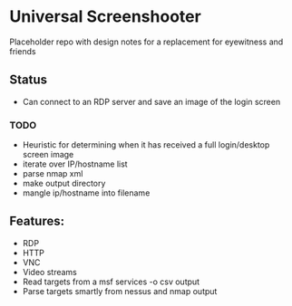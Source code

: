 # Universal Screenshooter
Placeholder repo with design notes for a replacement for eyewitness and friends

## Status
* Can connect to an RDP server and save an image of the login screen

### TODO
* Heuristic for determining when it has received a full login/desktop screen image
* iterate over IP/hostname list
* parse nmap xml
* make output directory
* mangle ip/hostname into filename

## Features:
* RDP
* HTTP
* VNC
* Video streams
* Read targets from a msf services -o csv output
* Parse targets smartly from nessus and nmap output
